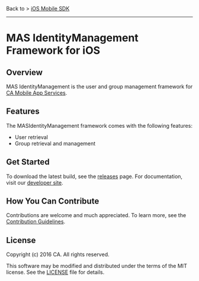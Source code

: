 Back to > [iOS Mobile SDK](https://github.com/CAAPIM/iOS-MAS-SDK)
<hr/>

# MAS IdentityManagement Framework for iOS

## Overview
MAS IdentityManagement is the user and group management framework for [CA Mobile App Services][mas.ca.com]. 

## Features

The MASIdentityManagement framework comes with the following features:

- User retrieval
- Group retrieval and management

## Get Started

To download the latest build, see the [releases][releases] page.
For documentation, visit our [developer site][docs].


## How You Can Contribute

Contributions are welcome and much appreciated. To learn more, see the [Contribution Guidelines][contributing].


## License

Copyright (c) 2016 CA. All rights reserved.

This software may be modified and distributed under the terms
of the MIT license. See the [LICENSE][license-link] file for details.


 [mas.ca.com]: http://mas.ca.com/
 [docs]: http://mas.ca.com/docs/
 [blog]: http://mas.ca.com/blog/

 [releases]: ../../releases
 [contributing]: /CONTRIBUTING.md
 [license-link]: /LICENSE

